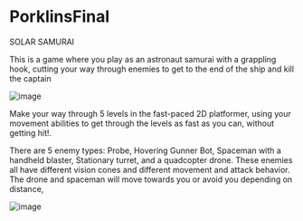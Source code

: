 # PorklinsFinal

SOLAR SAMURAI

This is a game where you play as an astronaut samurai with a grappling hook, cutting your way through enemies to get to the end of the ship and kill the captain

![image](https://github.com/user-attachments/assets/51135ddb-78f5-410e-b76b-62a79beae066)

Make your way through 5 levels in the fast-paced 2D platformer, using your movement abilities to get through the levels as fast as you can, without getting hit!.

There are 5 enemy types:
Probe, Hovering Gunner Bot, Spaceman with a handheld blaster, Stationary turret, and a quadcopter drone. 
These enemies all have different vision cones and different movement and attack behavior. The drone and spaceman will move towards you or avoid you depending on distance,


![image](https://github.com/user-attachments/assets/48fd4e0c-b9a0-485e-8a60-9c445bd4b751)
